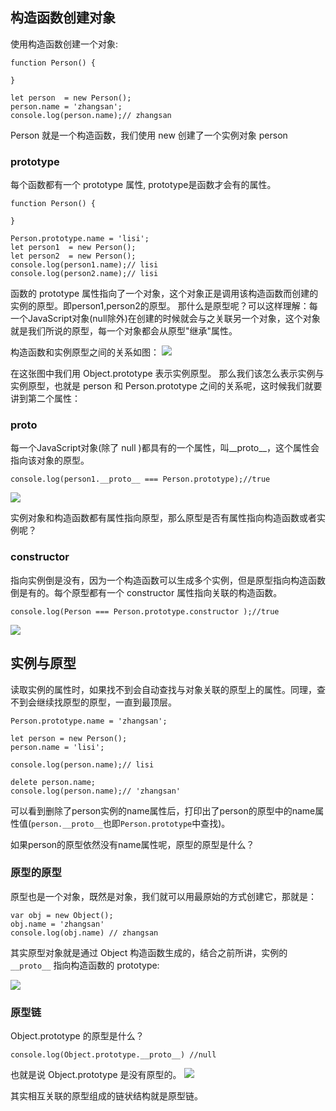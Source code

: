 ## 构造函数创建对象

使用构造函数创建一个对象:
```
function Person() {
  
}

let person  = new Person();
person.name = 'zhangsan';
console.log(person.name);// zhangsan
```
Person 就是一个构造函数，我们使用 new 创建了一个实例对象 person

### prototype
每个函数都有一个 prototype 属性, prototype是函数才会有的属性。
```
function Person() {
  
}

Person.prototype.name = 'lisi';
let person1  = new Person();
let person2  = new Person();
console.log(person1.name);// lisi
console.log(person2.name);// lisi
```

函数的 prototype 属性指向了一个对象，这个对象正是调用该构造函数而创建的实例的原型。即person1,person2的原型。
那什么是原型呢？可以这样理解：每一个JavaScript对象(null除外)在创建的时候就会与之关联另一个对象，这个对象就是我们所说的原型，每一个对象都会从原型"继承"属性。

构造函数和实例原型之间的关系如图：
![](http://ww3.sinaimg.cn/large/006tNc79ly1g5fymxrvlpj312g0aitab.jpg)

在这张图中我们用 Object.prototype 表示实例原型。
那么我们该怎么表示实例与实例原型，也就是 person 和 Person.prototype 之间的关系呢，这时候我们就要讲到第二个属性：

### __proto__
每一个JavaScript对象(除了 null )都具有的一个属性，叫__proto__，这个属性会指向该对象的原型。

```
console.log(person1.__proto__ === Person.prototype);//true
```
![](http://ww3.sinaimg.cn/large/006tNc79ly1g5fyr4ap2xj31180judib.jpg)

实例对象和构造函数都有属性指向原型，那么原型是否有属性指向构造函数或者实例呢？

### constructor

指向实例倒是没有，因为一个构造函数可以生成多个实例，但是原型指向构造函数倒是有的。每个原型都有一个 constructor 属性指向关联的构造函数。

```
console.log(Person === Person.prototype.constructor );//true
```
![](http://ww2.sinaimg.cn/large/006tNc79ly1g5fzo364s4j31300kcgo8.jpg)

## 实例与原型

读取实例的属性时，如果找不到会自动查找与对象关联的原型上的属性。同理，查不到会继续找原型的原型，一直到最顶层。
```
Person.prototype.name = 'zhangsan';

let person = new Person();
person.name = 'lisi';

console.log(person.name);// lisi

delete person.name;
console.log(person.name);// 'zhangsan'
```
可以看到删除了person实例的name属性后，打印出了person的原型中的name属性值(`person.__proto__`也即`Person.prototype`中查找)。

如果person的原型依然没有name属性呢，原型的原型是什么？

### 原型的原型

原型也是一个对象，既然是对象，我们就可以用最原始的方式创建它，那就是：

```
var obj = new Object();
obj.name = 'zhangsan'
console.log(obj.name) // zhangsan
```

其实原型对象就是通过 Object 构造函数生成的，结合之前所讲，实例的 `__proto__` 指向构造函数的 prototype:

![](http://ww2.sinaimg.cn/large/006tNc79ly1g5h1gkw9pmj311v0u0jvx.jpg)

### 原型链

Object.prototype 的原型是什么？

```
console.log(Object.prototype.__proto__) //null
```
也就是说 Object.prototype 是没有原型的。
![](http://ww4.sinaimg.cn/large/006tNc79ly1g5h1ozaexzj30u00v1q8f.jpg)

其实相互关联的原型组成的链状结构就是原型链。

